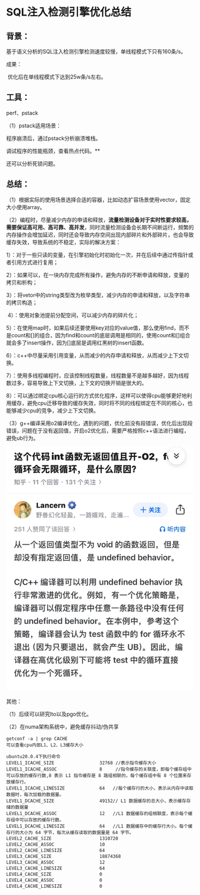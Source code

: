 # SQL注入检测引擎优化总结

## 背景：

​		基于语义分析的SQL注入检测引擎检测速度较慢，单线程模式下只有160条/s。

成果：

​		优化后在单线程模式下达到25w条/s左右。

## 工具：

perf、pstack

（1）pstack适用场景：

程序崩溃后，通过pstack分析崩溃堆栈。

调试程序的性能瓶颈，查看热点代码。**

还可以分析死锁问题。

## 总结：

（1）根据实际的使用场景选择合适的容器，比如动态扩容场景使用vector，固定大小使用array。

（2）编程时，尽量减少内存的申请和释放，**流量检测设备对于实时性要求较高，需要保证高可用、高可靠、高并发**，同时流量检测设备会长期不间断运行，频繁的内存操作会增加延迟，同时还会导致内存空间出现内部碎片和外部碎片，也会导致缓存失效，导致系统的不稳定，实际的解决方案：

​			1）：对于一些只读的变量，在引擎初始化时初始化一次，并在后续中通过传指针或者引用方式进行复用；

​			2）：如果可以，在一块内存完成所有操作，避免内存的不断申请和释放，变量的拷贝和析构；

​			3）：将vetor中的string类型改为枚举类型，减少内存的申请和释放，以及字符串的拷贝构造；

​			4）：使用对象池提前分配空间，可以减少内存的碎片化；

​			5）：在使用map时，如果后续还要使用key对应的value值，那么使用find，而不是count和[]的组合，因为find和count的底层调用是相同的，使用count和[]组合就会多了insert操作，因为[]底层是调用红黑树的insert函数。

​			6）：c++中尽量采用引用变量，从而减少的内存申请和释放，从而减少上下文切换。

​			7）：使用多线程编程时，应该控制线程数量，线程数量不是越多越好，因为线程数过多，容易导致上下文切换，上下文的切换开销是很大的。

​			8）：可以通过绑定cpu核心运行的方式优化程序，这样可以使得cpu能够更好地利用缓存，避免cpu迁移导致的缓存失效，同时将不同的线程绑定在不同的核心，也能够减少cpu的竞争，减少上下文切换。

（3）g++编译采用o2编译优化，遇到的问题，优化前没有段错误，优化后出现段错误，问题在于没有返回值，开启o2优化后，需要严格按照c++语法进行编程，避免ub行为。

![Alt text](https://github.com/wgdupup/notes/blob/main/assets/1.jpg)

其他：

（1）后续可以研究lto以及pgo优化。

（2）在numa架构系统中，避免缓存抖动/伪共享

```
getconf -a | grep CACHE
可以查看cpu内部L1、L2、L3缓存大小
```

```
ubuntu20.0.4下执行命令
LEVEL1_ICACHE_SIZE                 32768 //表示指令缓存大小
LEVEL1_ICACHE_ASSOC                8     //指令缓存的关联度，即每个缓存组中可以存放的缓存行数,8 表示 L1 指令缓存是 8 路组相联的，每个缓存组中有 8 个位置来存放缓存行。
LEVEL1_ICACHE_LINESIZE             64	//每个缓存行的大小，表示从内存中读取数据时，每次加载的数据量。
LEVEL1_DCACHE_SIZE                 49152// L1 数据缓存的总大小，表示缓存存储的数据量
LEVEL1_DCACHE_ASSOC                12	//L1 数据缓存的组相联度，表示每个缓存组中可以存放的缓存行数。
LEVEL1_DCACHE_LINESIZE             64	//L1 数据缓存中的缓存行大小。每个缓存行的大小为 64 字节，每次从缓存读取的数据量是 64 字节。
LEVEL2_CACHE_SIZE                  1310720
LEVEL2_CACHE_ASSOC                 10
LEVEL2_CACHE_LINESIZE              64
LEVEL3_CACHE_SIZE                  18874368
LEVEL3_CACHE_ASSOC                 12
LEVEL3_CACHE_LINESIZE              64
LEVEL4_CACHE_SIZE                  0
LEVEL4_CACHE_ASSOC                 0
LEVEL4_CACHE_LINESIZE              0
```

